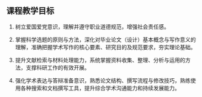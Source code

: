 ## 课程教学目标

1. 树立爱国爱党意识，理解并遵守职业道德规范，增强社会责任感。

2. 掌握科学选题的原则与方法，深化对毕业论文（设计）基本概念与写作意义的理解，准确把握学术写作的核心要素、研究目的及规范要求，夯实理论基础。

3. 提升文献检索与材料处理能力，系统掌握资料收集、整理、分析与运用的方法，支撑科研工作的有效开展。

4. 强化学术表达与答辩准备意识，熟悉论文结构、撰写流程与修改技巧，熟练使用各种搜索和文档撰写工具，提升综合学术沟通能力和持续发展能力。